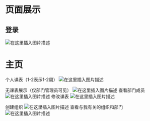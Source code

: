 
# 页面展示
## 登录
![在这里插入图片描述](https://img-blog.csdnimg.cn/20200229221106551.png)
# 主页
个人课表（1-2表示1-2周）
![在这里插入图片描述](https://img-blog.csdnimg.cn/20200229221146533.png)

无课表展示（仅部门管理员可见）
![在这里插入图片描述](https://img-blog.csdnimg.cn/20200229221233440.png)
查看部门成员
![在这里插入图片描述](https://img-blog.csdnimg.cn/20200229221311794.png)
修改课表
![在这里插入图片描述](https://img-blog.csdnimg.cn/20200229221410419.png)

创建组织
![在这里插入图片描述](https://img-blog.csdnimg.cn/20200229221426542.png)
查看与我有关的组织和部门
![在这里插入图片描述](https://img-blog.csdnimg.cn/20200229221439913.png)

